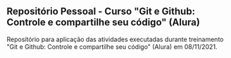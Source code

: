 ## Repositório Pessoal - Curso "Git e Github: Controle e compartilhe seu código" (Alura)

Reposítório para aplicação das atividades executadas durante treinamento "Git e Github: Controle e compartilhe seu código" (Alura) em 08/11/2021.